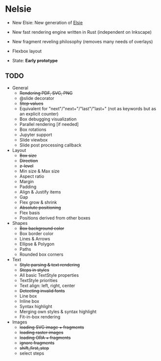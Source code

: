 # Nelsie

* New Elsie: New generation of [Elsie](https://github.com/spirali/elsie)
* New fast rendering engine written in Rust (independent on Inkscape)
* New fragment reveling philosophy (removes many needs of overlays)
* Flexbox layout

* State: **Early prototype**

## TODO

* General
    * ~~Rendering PDF, SVG, PNG~~
    * @slide decorator
    * ~~Step values~~
    * Equivalent for "next"/"next+"/"last"/"last+" (not as keywords but as an explicit counter)
    * Box debugging visualization
    * Parallel rendering [if needed]
    * Box rotations
    * Jupyter support
    * Slide viewbox
    * Slide post processing callback
* Layout
    * ~~Box size~~
    * ~~Direction~~
    * ~~z-level~~
    * Min size & Max size
    * Aspect ratio
    * Margin
    * Padding
    * Align & Justify items
    * Gap
    * Flex grow & shrink
    * ~~Absolute positioning~~
    * Flex basis
    * Positions derived from other boxes
* Shapes
    * ~~Box background color~~
    * Box border color
    * Lines & Arrows
    * Ellipse & Polygon
    * Paths
    * Rounded box corners
* Text
    * ~~Style parsing & text rendering~~
    * ~~Steps in styles~~
    * All basic TextStyle properties
    * TextStyle priorities
    * Text align: left, right, center
    * ~~Detecting invalid fonts~~
    * Line box
    * Inline box
    * Syntax highlight
    * Merging own styles & syntax highlight
    * Fit-in-box rendering
* Images
    * ~~loading SVG image + fragments~~
    * ~~loading raster images~~
    * ~~loading ORA + fragments~~
    * ~~ignore fragments~~
    * ~~shift_first_step~~
    * select steps
